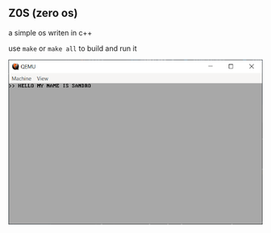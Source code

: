 ## Z0S (zero os)

a simple os writen in c++ 

use ``make`` or ``make all`` to build and run it

<img src="./ss.png">